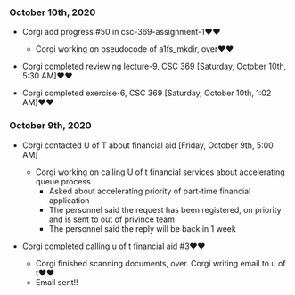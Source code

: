 ### October 10th, 2020
- Corgi add progress #50 in csc-369-assignment-1♥♥
  - Corgi working on pseudocode of a1fs_mkdir, over♥♥

- Corgi completed reviewing lecture-9, CSC 369 [Saturday, October 10th, 5:30 AM]♥♥

- Corgi completed exercise-6, CSC 369 [Saturday, October 10th, 1:02 AM]♥♥

### October 9th, 2020
- Corgi contacted U of T about financial aid [Friday, October 9th, 5:00 AM]
  - Corgi working on calling U of t financial services about accelerating queue process
    - Asked about accelerating priority of part-time financial application
    - The personnel said the request has been registered, on priority and is sent to out of privince team
    - The personnel said the reply will be back in 1 week

- Corgi completed calling u of t financial aid #3♥♥
  - Corgi finished scanning documents, over. Corgi writing email to u of t♥♥
  - Email sent!!
